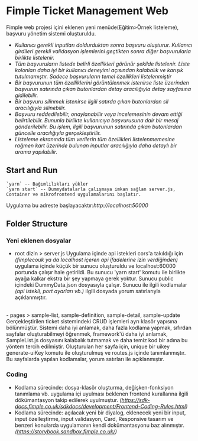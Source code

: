 # Fimple Ticket Management Web
Fimple web projesi içini eklenen yeni menüde(Eğitim>Örnek listeleme), başvuru yönetim sistemi oluşturuldu.

- _Kullanıcı gerekli inputları doldurduktan sonra başvuru oluşturur. Kullanıcı girdileri gerekli validasyon işlemlerini geçtikten sonra diğer başvurularla birlikte listelenir._
- _Tüm başvuruların listede belirli özellikleri görünür şekilde listelenir. Liste kolonları daha iyi bir kullanıcı deneyimi açısından kalabalık ve karışık tutulmamıştır. Sadece başvuruların temel özellikleri listelenmiştir_ 
- _Bir başvurunun tüm özelliklerini görüntülenmek istenirse liste üzerinden başvurun satırında çıkan butonlardan detay aracılığıyla detay sayfasına gidilebilir._
- _Bir başvuru silinmek istenirse ilgili satırda çıkan butonlardan sil aracılığıyla silinebilir._
- _Başvuru reddedilebilir, onaylanabilir veya incelemesinin devam ettiği belirtilebilir. Bununla birlikte kullanıcıya başvurusuna dair bir mesaj gönderilebilir. Bu işlem, ilgili başvurunun satırında çıkan butonlardan güncelle aracılığıyla gerçekleştirilir._
- _Listeleme ekranında tüm verilerin tüm özellikleri listelenmemesine rağmen kart üzerinde bulunan inputlar aracılığıyla daha detaylı bir arama yapılabilir._


## Start and Run
```
`yarn` -- Bağımlılıkları yükler
`yarn start` -- Dummydatalarla çalışmaya imkan sağlan server.js, Container ve mikrofrontend uygulamalarını başlatır.
```

Uygulama bu adreste başlayacaktır:_http://localhost:50000_

## Folder Structure
### Yeni eklenen dosyalar
- root dizin > server.js
Uygulama içinde api istekleri cors'a takıldığı için _(fimplecouk ya da localhost içeren api ifadelerine izin verdiğinden)_ uygulama içinde küçük bir sunucu oluşturuldu ve localhost:60000 portunda çalışır hale getirildi.
Bu sunucu 'yarn start' komutu ile birlikte ayağa kalkar ekstra bir şey yapmaya gerek yoktur.
Sunucu public içindeki DummyData.json dosyasıyla çalışır.
Sunucu ile ilgili kodlamalar _(api istekli, port ayarları vb.)_ ilgili dosyada yorum satırlarıyla açıklanmıştır.
<br />
- pages > sample-list, sample-definition, sample-detail, sample-update
Gerçekleştirilen ticket sistemindeki CRUD işlemleri ayrı klasör yapısına bölünmüştür. Sistemi daha iyi anlamak, daha fazla kodlama yapmak, sıfırdan sayfalar oluşturabilmeyi öğrenmek, framework'ü daha iyi anlamak, SampleList.js dosyasını kalabalık tutmamak ve daha temiz kod bir adına bu yöntem tercih edilmiştir.
Oluşturulan her sayfa için, unique bir uikey generate-uiKey komutu ile oluşturulmuş ve routes.js içinde tanımlanmıştır.
Bu sayfalarda yapılan kodlamalar, yorum satırları ile açıklanmıştır.
<br />

### Coding
- Kodlama sürecinde: dosya-klasör oluşturma, değişken-fonksiyon tanımlama vb. uygulama içi uyulması beklenen frontend kurallarına ilgili dökümantasyon takip edilerek uyulmuştur. _(https://sdk-docs.fimple.co.uk/sdkdocs/development/Frontend-Coding-Rules.html)_ 
- Kodlama sürecinde: açılacak yeni bir diyalog, eklenecek yeni bir input, input özelleştirme, input validasyon, Card, Responsive tasarım ve benzeri konularda uygulamanın kendi dokümantasyonu baz alınmıştır. _(https://storybook.sandbox.fimple.co.uk/)_